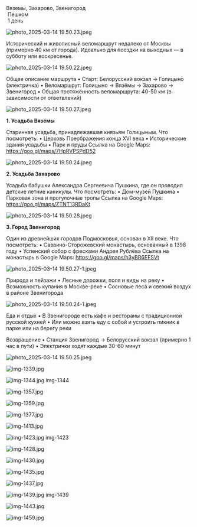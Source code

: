 
<link rel="stylesheet" href="../assets-custom/css/style-markdown.css">
<div class="cover-container" style="background-image: url('zaharovo-1600.jpg');">
	<div class="cover-text">
		<div class="cover-title">
            Вяземы, Захарово, Звенигород
        </div>
		<div class="cover-description">
			<div>
                <img class="cover-icon" src="../assets-custom/icon-footsteps.png" loading="lazy" alt="" />
                <span>Пешком</span>
            </div>
            <div>
                <img class="cover-icon" loading="lazy" src="../assets-custom/icon-time.png" alt=""  />
                <span>1 день</span>
            </div>
		</div>
	</div>
</div>

<div id="map"></div>

![photo_2025-03-14 19.50.23.jpeg](imgs/photo_2025-03-14%2019.50.23.jpeg)




Исторический и живописный веломаршрут недалеко от Москвы (примерно 40 км от города).
Идеально для поездки на выходных — в субботу или воскресенье.


![photo_2025-03-14 19.50.22.jpeg](imgs/photo_2025-03-14%2019.50.22.jpeg)

Общее описание маршрута
•	Старт: Белорусский вокзал → Голицыно (электричка)
•	Веломаршрут: Голицыно → Вязёмы → Захарово → Звенигород
•	Общая протяжённость веломаршрута: 40-50 км (в зависимости от ответвлений)


![photo_2025-03-14 19.50.27.jpeg](imgs/photo_2025-03-14%2019.50.27.jpeg)



**1. Усадьба Вязёмы**

Старинная усадьба, принадлежавшая князьям Голицыным.
Что посмотреть:
•	Церковь Преображения конца XVI века
•	Исторические здания усадьбы
•	Парк и пруды
Ссылка на Google Maps:
https://goo.gl/maps/7HpRVPSPdD52


![photo_2025-03-14 19.50.24.jpeg](imgs/photo_2025-03-14%2019.50.24.jpeg)

**2. Усадьба Захарово**

Усадьба бабушки Александра Сергеевича Пушкина, где он проводил детские летние каникулы.
Что посмотреть:
•	Дом-музей Пушкина
•	Парковая зона и прогулочные тропы
Ссылка на Google Maps:
https://goo.gl/maps/ZTNT13RDaKt


![photo_2025-03-14 19.50.28.jpeg](imgs/photo_2025-03-14%2019.50.28.jpeg)


**3. Город Звенигород**

Один из древнейших городов Подмосковья, основан в XII веке.
Что посмотреть:
•	Саввино-Сторожевский монастырь, основанный в 1398 году
•	Успенский собор с фресками Андрея Рублёва
Ссылка на монастырь в Google Maps:
https://goo.gl/maps/h3yBR6EFSVt


![photo_2025-03-14 19.50.27-1.jpeg](imgs/photo_2025-03-14%2019.50.27-1.jpeg)


Природа и пейзажи
•	Лесные дорожки, поля и виды на реку
•	Возможность купания в Москве-реке
•	Сосновые леса и свежий воздух в районе Звенигорода


![photo_2025-03-14 19.50.24-1.jpeg](imgs/photo_2025-03-14%2019.50.24-1.jpeg)


Еда и отдых
•	В Звенигороде есть кафе и рестораны с традиционной русской кухней
•	Или можно взять еду с собой и устроить пикник в парке или на берегу реки


Возвращение
•	Станция Звенигород → Белорусский вокзал (примерно 1 час в пути)
•	Электрички ходят каждые 30-60 минут

![photo_2025-03-14 19.50.25.jpeg](imgs/photo_2025-03-14%2019.50.25.jpeg)





![img-1339.jpg](../0-images/zvenigorod/img-1339.jpg)

![img-1344.jpg](../0-images/zvenigorod/img-1344.jpg)
img-1344

![img-1357.jpg](../0-images/zvenigorod/img-1357.jpg)

![img-1359.jpg](../0-images/zvenigorod/img-1359.jpg)

![img-1377.jpg](../0-images/zvenigorod/img-1377.jpg)

![img-1413.jpg](../0-images/zvenigorod/img-1413.jpg)

![img-1423.jpg](../0-images/zvenigorod/img-1423.jpg)
img-1423

![img-1428.jpg](../0-images/zvenigorod/img-1428.jpg)

![img-1430.jpg](../0-images/zvenigorod/img-1430.jpg)

![img-1435.jpg](../0-images/zvenigorod/img-1435.jpg)

![img-1437.jpg](../0-images/zvenigorod/img-1437.jpg)

![img-1439.jpg](../0-images/zvenigorod/img-1439.jpg)
img-1439

![img-1443.jpg](../0-images/zvenigorod/img-1443.jpg)

![img-1459.jpg](../0-images/zvenigorod/img-1459.jpg)











<link href="https://api.mapbox.com/mapbox-gl-js/v3.10.0/mapbox-gl.css" rel="stylesheet">
<script src="https://api.mapbox.com/mapbox-gl-js/v3.10.0/mapbox-gl.js"></script>
<script src="https://cdn.jsdelivr.net/npm/js-yaml@4.1.0/dist/js-yaml.min.js"></script>
<script src="../assets-custom/js/cozy-journey.js"></script>
<script>architectMap({
    tracks: [
        {path: 'zaharovo-railway.gpx', color: 'grey'},
        {path: 'zvenigorod-bus.gpx', color: 'blue'},
        {path: 'zvenigorod-gorod-hike.gpx'}, 
        {path: 'zaharovo-hike.gpx'},
        {path: 'golotsion-hike.gpx'}
    ],
    points: 'points.yaml',
    zoom: 7.2,
    center: [37.49433, 55.59333],
    fitDuration: 6000
});
</script>
